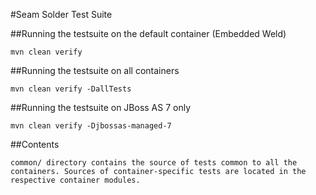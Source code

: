 #Seam Solder Test Suite

##Running the testsuite on the default container (Embedded Weld)

    mvn clean verify 

##Running the testsuite on all containers
    
    mvn clean verify -DallTests

##Running the testsuite on JBoss AS 7 only

    mvn clean verify -Djbossas-managed-7

##Contents

    common/ directory contains the source of tests common to all the containers. Sources of container-specific tests are located in the respective container modules.


